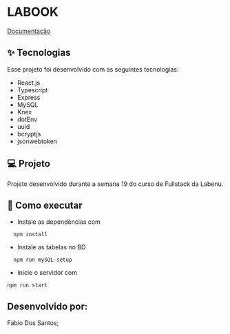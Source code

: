 #  LABOOK

[Documentação](https://documenter.getpostman.com/view/14149132/TzJx6v8H)

## ✨ Tecnologias
Esse projeto foi desenvolvido com as seguintes tecnologias:

* React.js
* Typescript
* Express
* MySQL
* Knex
* dotEnv
* uuid
* bcryptjs
* jsonwebtoken

## 💻 Projeto
Projeto desenvolvido durante a semana 19 do curso de Fullstack da Labenu. 

## 🚀 Como executar
* Instale as dependências com
```
  npm install
 ```

 * Instale as tabelas no BD
```
  npm run mySQL-setup
 ```

* Inicie o servidor com
 ```
 npm run start
 ```

## Desenvolvido por:
Fabio Dos Santos;
